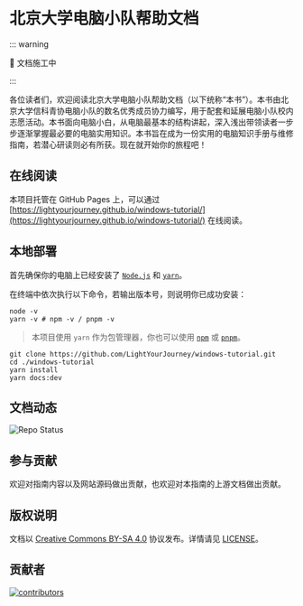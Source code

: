 # 北京大学电脑小队帮助文档

::: warning

🚧 文档施工中

:::

各位读者们，欢迎阅读北京大学电脑小队帮助文档（以下统称“本书”）。本书由北京大学信科青协电脑小队的数名优秀成员协力编写，用于配套和延展电脑小队校内志愿活动。本书面向电脑小白，从电脑最基本的结构讲起，深入浅出带领读者一步步逐渐掌握最必要的电脑实用知识。本书旨在成为一份实用的电脑知识手册与维修指南，若潜心研读则必有所获。现在就开始你的旅程吧！

## 在线阅读

本项目托管在 GitHub Pages 上，可以通过 [https://lightyourjourney.github.io/windows-tutorial/](https://lightyourjourney.github.io/windows-tutorial/) 在线阅读。

## 本地部署

首先确保你的电脑上已经安装了 [`Node.js`](https://nodejs.org/zh-cn) 和 [`yarn`](https://yarnpkg.com/)。

在终端中依次执行以下命令，若输出版本号，则说明你已成功安装：

```shell
node -v
yarn -v # npm -v / pnpm -v
```

> 本项目使用 `yarn` 作为包管理器，你也可以使用 [`npm`](https://www.npmjs.com/) 或 [`pnpm`](https://pnpm.io/)。

```shell
git clone https://github.com/LightYourJourney/windows-tutorial.git
cd ./windows-tutorial
yarn install
yarn docs:dev
```

## 文档动态

![Repo Status](https://repobeats.axiom.co/api/embed/b46607cbf46aa1eaa4c1eec1f758e8b3fda11798.svg)

## 参与贡献

欢迎对指南内容以及网站源码做出贡献，也欢迎对本指南的上游文档做出贡献。

## 版权说明

文档以 [Creative Commons BY-SA 4.0](https://creativecommons.org/licenses/by-sa/4.0/) 协议发布。详情请见 [LICENSE](./LICENSE)。

## 贡献者

<a href="https://github.com/LightYourJourney/windows-tutorial/graphs/contributors">
  <img src="https://contrib.rocks/image?repo=LightYourJourney/windows-tutorial" alt="contributors"/>
</a>

<!--
## Star 历史

[![Stargazers over time](https://starchart.cc/LightYourJourney/windows-tutorial.svg?variant=adaptive)](https://starchart.cc/LightYourJourney/windows-tutorial)
-->
